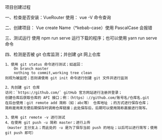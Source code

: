 项目创建过程

一、检查是否安装：VueRouter
    使用： vue -V 命令查询

二、创建项目：
    Vue create Name（*kebab-case）使用 PascalCase 会报错

三、测试运行
    使用 npm run serve 运行下载的程序；也可以使用 yarn run serve 命令

四、检测是否被 git 仓库监测；并创建 git 网上仓库

    1、使用 git status 命令进行测试；如返回：
        On branch master
        nothing to commit,working tree clean
    则视为被监控；否则请使用 git init 命令进行创建 git 文件并进行监测

    2、先创建 git 仓库
    访问：`https://github.com/` gitHub 官方网站进行注册并登录；
    创建仓库后获取仓库的 API 接口；例：（https）://github.com/账号名/仓库名.git
    在后台使用：git remote add 简称（如：abc等） 仓库地址 ；的方式进行保存仓库；
    简称是用来方便后期保存时调用仓库链接；此处保存后，后期可以使用简称直接进行简写。

    3、使用 git remote -v 进行测试
    4、在使用 git push -u 简称 master；进行上传
    （master 主分支上；而此处的 -u 是为了保存当前 push 的地址；以后可以进行简写；使用 git push 即可）
